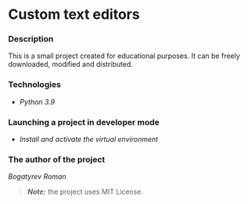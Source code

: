 # Custom text editors

### Description
This is a small project created for educational purposes. It can be freely downloaded, modified and distributed.

### Technologies
- _Python 3.9_

### Launching a project in developer mode
- _Install and activate the virtual environment_

### The author of the project
_Bogatyrev Roman_

> ***_Note:_***  the project uses MIT License.
